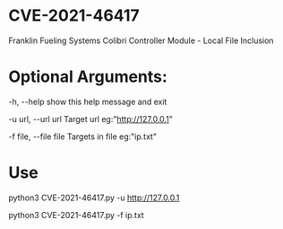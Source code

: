 # CVE-2021-46417
Franklin Fueling Systems Colibri Controller Module - Local File Inclusion


# Optional Arguments:

  -h, --help            show this help message and exit
  
  -u url, --url url     Target url eg:"http://127.0.0.1"
  
  -f file, --file file  Targets in file eg:"ip.txt"
  
# Use
  
python3 CVE-2021-46417.py -u http://127.0.0.1

python3 CVE-2021-46417.py -f ip.txt
